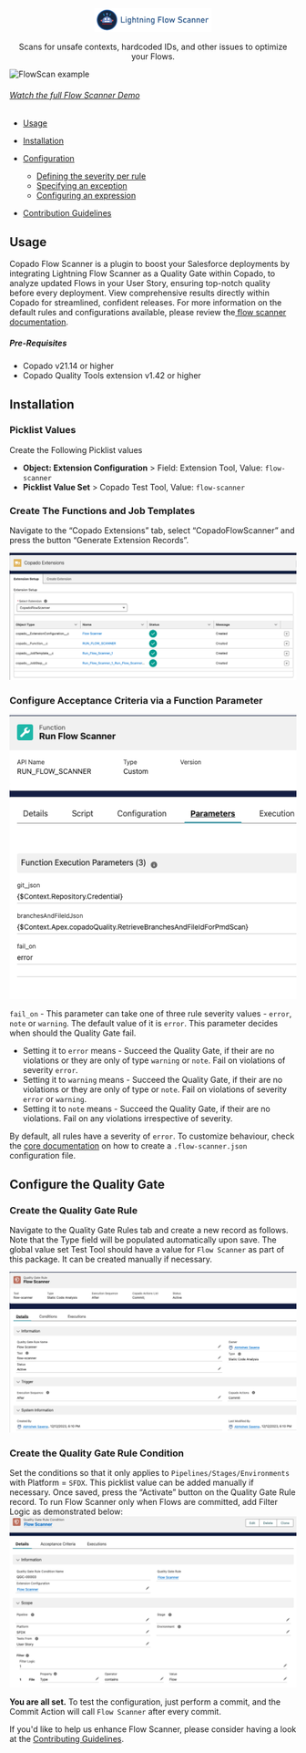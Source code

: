 <p align="center">
  <a href="https://github.com/Flow-Scanner">
    <img src="https://raw.githubusercontent.com/Flow-Scanner/lightning-flow-scanner-core/main/files/media/bannerslim.png" style="width: 41%;" />
  </a>
</p>
<p align="center">Scans for unsafe contexts, hardcoded IDs, and other issues to optimize your Flows.</p>

![FlowScan example](https://raw.githubusercontent.com/Flow-Scanner/lightning-flow-scanner-copado/main/assets/Copado-LFS.gif)

###### [Watch the full Flow Scanner Demo](https://www.loom.com/share/d5fc87459e714e94b72abcd5511be5d8)

- [Usage](#usage)
- [Installation](#installation)
- [Configuration](#configuration)

  - [Defining the severity per rule](#defining-the-severity-per-rule)
  - [Specifying an exception](#specifying-an-exception)
  - [Configuring an expression](#configuring-an-expression)
- [Contribution Guidelines](#contribution-guidelines)

## Usage

Copado Flow Scanner is a plugin to boost your Salesforce deployments by integrating Lightning Flow Scanner as a Quality Gate within Copado, to analyze updated Flows in your User Story, ensuring top-notch quality before every deployment. View comprehensive results directly within Copado for streamlined, confident releases. For more information on the default rules and configurations available, please review the[ flow scanner documentation](https://flow-scanner.github.io/lightning-flow-scanner-core/).

##### Pre-Requisites

* Copado v21.14 or higher
* Copado Quality Tools extension v1.42 or higher

## Installation

### Picklist Values

Create the Following Picklist values

* **Object: Extension Configuration** > Field: Extension Tool, Value: `flow-scanner`
* **Picklist Value Set** > Copado Test Tool, Value: `flow-scanner`

### Create The Functions and Job Templates

Navigate to the “Copado Extensions” tab, select “CopadoFlowScanner” and press the button “Generate Extension Records”.

![Generate Extension Records](./assets/images/generate-extension-records.png)

### Configure Acceptance Criteria via a Function Parameter

 ![Function Parameter](./assets/images/function-parameter.png)

`fail_on` - This parameter can take one of three rule severity values - `error`, `note` or `warning`. The default value of it is `error`. This parameter decides when should the Quality Gate fail.

- Setting it to `error` means - Succeed the Quality Gate, if their are no violations or they are only of type `warning` or `note`. Fail on violations of severity `error`.
- Setting it to `warning` means - Succeed the Quality Gate, if their are no violations or they are only of type or `note`. Fail on violations of severity `error` or `warning`.
- Setting it to `note` means - Succeed the Quality Gate, if their are no violations. Fail on any violations irrespective of severity.

By default, all rules have a severity of `error`. To customize behaviour, check the [core documentation](https://flow-scanner.github.io/lightning-flow-scanner-core/) on how to create a  `.flow-scanner.json` configuration file.

## Configure the Quality Gate

### Create the Quality Gate Rule

Navigate to the Quality Gate Rules tab and create a new record as follows. Note that the Type field will be populated automatically upon save. The global value set Test Tool should have a value for `Flow Scanner` as part of this package. It can be created manually if necessary.

![Configure Quality Gate](./assets/images/create-quality-gate-rule.png)

### Create the Quality Gate Rule Condition

Set the conditions so that it only applies to `Pipelines/Stages/Environments` with Platform = `SFDX`. This picklist value can be added manually if necessary.
Once saved, press the “Activate” button on the Quality Gate Rule record. To run Flow Scanner only when Flows are committed, add Filter Logic as demonstrated below:
![Quality Gate Rule Condition](./assets/images/quality-gate-rule-condition.png)

**You are all set.** To test the configuration, just perform a commit, and the Commit Action will call `Flow Scanner` after every commit.

If you'd like to help us enhance Flow Scanner, please consider having a look at the [Contributing Guidelines](https://github.com/Flow-Scanner/lightning-flow-scanner-core/blob/main/CONTRIBUTING.md).
